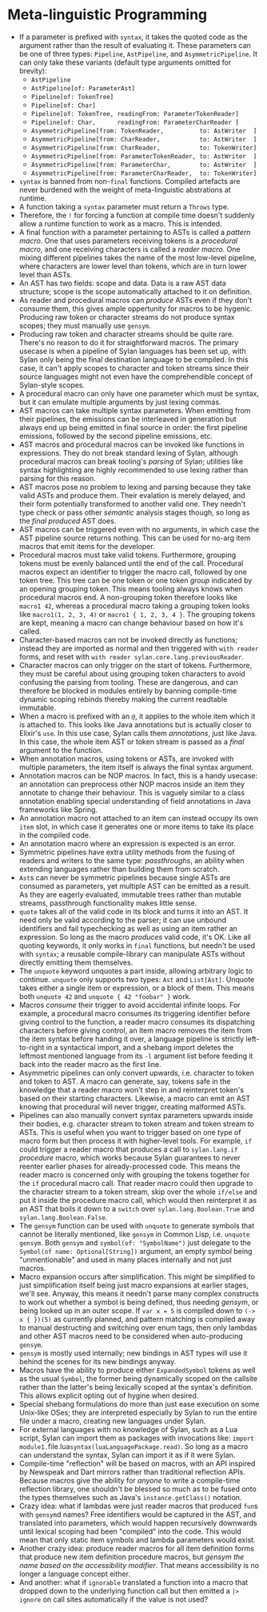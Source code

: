 # Meta-linguistic Programming

* If a parameter is prefixed with `syntax`, it takes the quoted code as the
  argument rather than the result of evaluating it. These parameters can be one
  of three types: `Pipeline`, `AstPipeline`, and `AsymmetricPipeline`. It can
  only take these variants (default type arguments omitted for brevity):
  - `AstPipeline`
  - `AstPipeline[of: ParameterAst]`
  - `Pipeline[of: TokenTree]`
  - `Pipeline[of: Char]`
  - `Pipeline[of: TokenTree, readingFrom: ParameterTokenReader]`
  - `Pipeline[of: Char,      readingFrom: ParameterCharReader ]`
  - `AsymmetricPipeline[from: TokenReader,          to: AstWriter  ]`
  - `AsymmetricPipeline[from: CharReader,           to: AstWriter  ]`
  - `AsymmetricPipeline[from: CharReader,           to: TokenWriter]`
  - `AsymmetricPipeline[from: ParameterTokenReader, to: AstWriter  ]`
  - `AsymmetricPipeline[from: ParameterChar,        to: AstWriter  ]`
  - `AsymmetricPipeline[from: ParameterCharReader,  to: TokenWriter]`
* `syntax` is banned from non-`final` functions. Compiled artefacts are never
  burdened with the weight of meta-linguistic abstrations at runtime.
* A function taking a `syntax` parameter must return a `Throws` type.
* Therefore, the `!` for forcing a function at compile time doesn't suddenly
  allow a runtime function to work as a macro. This is intended.
* A final function with a parameter pertaining to ASTs is called a
  _pattern macro_. One that uses parameters receiving tokens is a _procedural
  macro_, and one receiving characters is called a _reader macro_. One mixing
  different pipelines takes the name of the most low-level pipeline, where
  characters are lower level than tokens, which are in turn lower level than
  ASTs.
* An AST has two fields: scope and data. Data is a raw AST data structure; scope
  is the scope automatically attached to it on definition.
* As reader and procedural macros can _produce_ ASTs even if they don't consume
  them, this gives ample oppertunity for macros to be hygenic. Producing raw
  token or character streams do not produce syntax scopes; they must manually
  use `gensym`.
* Producing raw token and character streams should be quite rare. There's no
  reason to do it for straightforward macros. The primary usecase is when a
  pipeline of Sylan languages has been set up, with Sylan only being the
  final destination language to be compiled. In this case, it can't apply scopes
  to character and token streams since their source languages might not even
  have the comprehendible concept of Sylan-style scopes.
* A procedural macro can only have one parameter which must be syntax, but it
  can emulate multiple arguments by just lexing commas.
* AST macros can take multiple syntax parameters. When emitting from their
  pipelines, the emissions can be interleaved in generation but always end up
  being emitted in final source in order: the first pipeline emissions, followed
  by the second pipeline emissions, etc.
* AST macros and procedural macros can be invoked like functions in expressions.
  They do not break standard lexing of Sylan, although procedural macros can
  break tooling's _parsing_ of Sylan; utilities like syntax highlighting are
  highly recommended to use lexing rather than parsing for this reason.
* AST macros pose no problem to lexing and parsing because they take valid ASTs
  and produce them. Their evalation is merely delayed, and their form
  potentially transformed to another valid one. They needn't type check or pass
  other _semantic_ analysis stages though, so long as the _final produced_ AST
  does.
* AST macros can be triggered even with no arguments, in which case the AST
  pipeline source returns nothing. This can be used for no-arg item macros that
  emit items for the developer.
* Procedural macros must take valid tokens. Furthermore, grouping tokens must be
  evenly balanced until the end of the call. Procedural macros expect an
  identifier to trigger the macro call, followed by one token tree. This tree
  can be one token or one token _group_ indicated by an opening grouping token.
  This means tooling always knows when procedural macros end. A non-grouping
  token therefore looks like `macro1 42`, whereas a procedural macro taking a
  grouping token looks like `macro1(1, 2, 3, 4)` or `macro1 { 1, 2, 3, 4 }`.
  The grouping tokens are kept, meaning a macro can change behaviour based on
  how it's called.
* Character-based macros can not be invoked directly as functions; instead they
  are imported as normal and then triggered with `with reader` forms, and
  reset with `with reader sylan.core.lang.previousReader`.
* Character macros can only trigger on the start of tokens. Furthermore, they
  must be careful about using grouping token characters to avoid confusing the
  parsing from tooling. These are dangerous, and can therefore be blocked in
  modules entirely by banning compile-time dynamic scoping rebinds thereby
  making the current readtable immutable.
* When a macro is prefixed with an `@`, it applies to the whole item which it is
  attached to. This looks like Java annotations but is actually closer to
  Elixir's `use`. In this use case, Sylan calls them _annotations_, just like
  Java. In this case, the whole item AST or token stream is passed as a _final_
  argument to the function.
* When annotation macros, using tokens or ASTs, are invoked with multiple
  parameters, the item itself is always the final syntax argument.
* Annotation macros can be NOP macros. In fact, this is a handy usecase: an
  annotation can preprocess other NOP macros inside an item they annotate to
  change their behaviour. This is vaguely similar to a class annotation enabling
  special understanding of field annotations in Java frameworks like Spring.
* An annotation macro not attached to an item can instead occupy its own `item`
  slot, in which case it generates one or more items to take its place in the
  compiled code.
* An annotation macro where an expression is expected is an error.
* Symmetric pipelines have extra utility methods from the fusing of readers and
  writers to the same type: _passthroughs_, an ability when extending languages
  rather than building them from scratch.
* `Ast`s can never be symmetric pipelines because single ASTs are consumed as
  parameters, yet multiple AST can be emitted as a result. As they are eagerly
  evaluated, immutable trees rather than mutable streams, passthrough
  functionality makes little sense.
* `quote` takes all of the valid code in its block and turns it into an AST. It
  need only be valid according to the parser; it can use unbound identifiers and
  fail typechecking as well as using an item rather an expression. So long as the
  macro _produces_ valid code, it's OK. Like all quoting keywords, it only works
  in `final` functions, but needn't be used with `syntax`; a reusable
  compile-library can manipulate ASTs without directly emitting them themselves.
* The `unquote` keyword unquotes a part inside, allowing arbitrary logic to
  continue. `unquote` only supports two types: `Ast` and `List[Ast]`. Unquote
  takes either a single item or expression, or a block of them. This means both
  `unquote 42` and `unquote { 42 "foobar" }` work.
* Macros _consume_ their trigger to avoid accidental infinite loops. For
  example, a procedural macro consumes its triggering identifier before giving
  control to the function, a reader macro consumes its dispatching characters
  before giving control, an item macro removes the item from the item syntax
  before handing it over, a language pipeline is strictly left-to-right in
  a syntactical import, and a shebang import deletes the leftmost mentioned
  language from its `-l` argument list before feeding it back into the reader
  macro as the first line.
* Asymmetric pipelines can only convert upwards, i.e. character to token and
  token to AST. A macro can generate, say, tokens safe in the knowledge
  that a reader macro won't step in and reinterpret token's based on their
  starting characters. Likewise, a macro can emit an AST knowing that procedural
  will never trigger, creating malformed ASTs.
* Pipelines can also manually convert syntax parameters upwards inside their
  bodies, e.g. character stream to token stream and token stream to ASTs.
  This is useful when you want to trigger based on one type of macro form but
  then process it with higher-level tools. For example, `if` could trigger a
  reader macro that produces a call to `sylan.lang.if` _procedure_ macro, which
  works because Sylan guarantees to never reenter earlier phases for
  already-processed code. This means the reader macro is concerned only with
  grouping the tokens together for the `if` procedural macro call. That reader
  macro could then upgrade to the character stream to a token stream, skip over
  the whole `if/else` and put it inside the procedure macro call, which would
  then reinterpret it as an AST that boils it down to a `switch` over
  `sylan.lang.Boolean.True` and `sylan.lang.Boolean.False`.
* The `gensym` function can be used with `unquote` to generate symbols
  that cannot be literally mentioned, like `gensym` in Common Lisp, i.e.
  `unquote gensym`. Both `gensym` and `symbol(of: "SymbolName")` just delegate
  to the `Symbol(of name: Optional[String])` argument, an empty symbol being
  "unmentionable" and used in many places internally and not just macros.
* Macro expansion occurs after simplification. This might be simplified to just
  simplification itself being just macro expansions at earlier stages, we'll
  see. Anyway, this means it needn't parse many complex constructs to work out
  whether a symbol is being defined, thus needing _gensym_, or being looked up
  in an outer scope. If `var x = 5` is compiled down to `(-> x { })(5)` as
  currently planned, and pattern matching is compiled away to manual
  destructing and switching over enum tags, then only lambdas and other AST
  macros need to be considered when auto-producing `gensym`.
* `gensym` is mostly used internally; new bindings in AST types will use it
  behind the scenes for its new bindings anyway.
* Macros have the ability to produce either `ExpandedSymbol` tokens as well as
  the usual `Symbol`, the former being dynamically scoped on the callsite rather
  than the latter's being lexically scoped at the syntax's definition. This
  allows explicit opting out of hygine when desired.
* Special shebang formulations do more than just ease execution on some
  Unix-like OSes; they are interpreted especially by Sylan to run the entire
  file under a macro, creating new languages under Sylan.
* For external languages with no knowledge of Sylan, such as a Lua script,
  Sylan can import them as packages with invocations like:
  `import module1.`file.lua`syntax(luaLanguagePackage.read)`.
  So long as a macro can understand the syntax, Sylan can import it as if it
  were Sylan.
* Compile-time "reflection" will be based on macros, with an API inspired by
  Newspeak and Dart mirrors rather than traditional reflection APIs. Because
  macros give the ability for _anyone_ to write a compile-time reflection
  library, one shouldn't be blessed so much as to be fused onto the types
  themselves such as Java's `instance.getClass()` notation.
* Crazy idea: what if lambdas were just reader macros that produced `fun`s with
  `gensym`d names? Free identifiers would be captured in the AST, and translated
  into parameters, which would happen recursively downwards until lexical
  scoping had been "compiled" into the code. This would mean that only static
  item symbols and lambda parameters would exist.
* Another crazy idea: produce reader macros for all item definition forms that
  produce new item definition procedure macros, but _gensym the name based on
  the accessibility modifier_. That means accessibility is no longer a language
  concept either.
* And another: what if `ignorable` translated a function into a macro that
  dropped down to the underlying function call but then emitted a `|> ignore`
  on call sites automatically if the value is not used?
